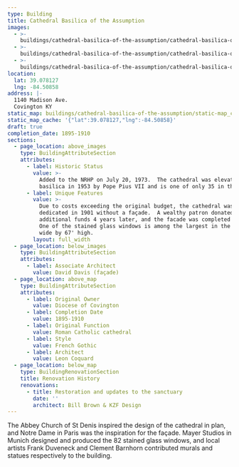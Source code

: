 ```yaml
---
type: Building
title: Cathedral Basilica of the Assumption
images:
  - >-
    buildings/cathedral-basilica-of-the-assumption/cathedral-basilica-of-the-assumption-0_ydhagv
  - >-
    buildings/cathedral-basilica-of-the-assumption/cathedral-basilica-of-the-assumption-1_nhougi
  - >-
    buildings/cathedral-basilica-of-the-assumption/cathedral-basilica-of-the-assumption-2_b0intu
location:
  lat: 39.078127
  lng: -84.50858
address: |-
  1140 Madison Ave.
  Covington KY
static_map: buildings/cathedral-basilica-of-the-assumption/static-map_c7lzgw
static_map_cache: '{"lat":39.078127,"lng":-84.50858}'
draft: true
completion_date: 1895-1910
sections:
  - page_location: above_images
    type: BuildingAttributeSection
    attributes:
      - label: Historic Status
        value: >-
          Added to the NRHP on July 20, 1973.  The cathedral was elevated to a
          basilica in 1953 by Pope Pius VII and is one of only 35 in the US.
      - label: Unique Features
        value: >-
          Due to costs exceeding the original budget, the cathedral was
          dedicated in 1901 without a façade.  A wealthy patron donated
          additional funds 4 years later, and the facade was completed in 1910.
          One of the stained glass windows is among the largest in the US at 24'
          wide by 67' high.
        layout: full_width
  - page_location: below_images
    type: BuildingAttributeSection
    attributes:
      - label: Associate Architect
        value: David Davis (façade)
  - page_location: above_map
    type: BuildingAttributeSection
    attributes:
      - label: Original Owner
        value: Diocese of Covington
      - label: Completion Date
        value: 1895-1910
      - label: Original Function
        value: Roman Catholic cathedral
      - label: Style
        value: French Gothic
      - label: Architect
        value: Leon Coquard
  - page_location: below_map
    type: BuildingRenovationSection
    title: Renovation History
    renovations:
      - title: Restoration and updates to the sanctuary
        date: ''
        architect: Bill Brown & KZF Design
---
```


The Abbey Church of St Denis inspired the design of the cathedral in plan, and Notre Dame in Paris was the inspiration for the façade. Mayer Studios in Munich designed and produced the 82 stained glass windows, and local artists Frank Duveneck and Clement Barnhorn contributed murals and statues respectively to the building.
